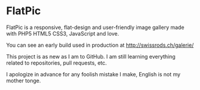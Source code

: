 # FlatPic
FlatPic is a responsive, flat-design and user-friendly image gallery made with PHP5 HTML5 CSS3, JavaScript and love.

You can see an early build used in production at http://swissrods.ch/galerie/

This project is as new as I am to GitHub. I am still learning everything related to repositories, pull requests, etc.

I apologize in advance for any foolish mistake I make, English is not my mother tonge.
